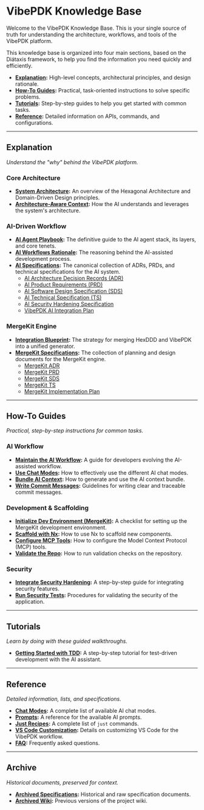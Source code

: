 # VibePDK Knowledge Base

Welcome to the VibePDK Knowledge Base. This is your single source of truth for understanding the architecture, workflows, and tools of the VibePDK platform.

This knowledge base is organized into four main sections, based on the Diátaxis framework, to help you find the information you need quickly and efficiently.

-   **[Explanation](#explanation):** High-level concepts, architectural principles, and design rationale.
-   **[How-To Guides](#how-to-guides):** Practical, task-oriented instructions to solve specific problems.
-   **[Tutorials](#tutorials):** Step-by-step guides to help you get started with common tasks.
-   **[Reference](#reference):** Detailed information on APIs, commands, and configurations.

---

## Explanation

_Understand the "why" behind the VibePDK platform._

### Core Architecture

-   **[System Architecture](./explanation/system-architecture.md):** An overview of the Hexagonal Architecture and Domain-Driven Design principles.
-   **[Architecture-Aware Context](./explanation/architecture-aware-context.md):** How the AI understands and leverages the system's architecture.

### AI-Driven Workflow

-   **[AI Agent Playbook](./explanation/ai-agent-playbook.md):** The definitive guide to the AI agent stack, its layers, and core tenets.
-   **[AI Workflows Rationale](./explanation/ai-workflows-rationale.md):** The reasoning behind the AI-assisted development process.
-   **[AI Specifications](./explanation/ai-specifications/):** The canonical collection of ADRs, PRDs, and technical specifications for the AI system.
    -   [AI Architecture Decision Records (ADR)](./explanation/ai-specifications/AI_ADR.md)
    -   [AI Product Requirements (PRD)](./explanation/ai-specifications/AI_PRD.md)
    -   [AI Software Design Specification (SDS)](./explanation/ai-specifications/AI_SDS.md)
    -   [AI Technical Specification (TS)](./explanation/ai-specifications/AI_TS.md)
    -   [AI Security Hardening Specification](./explanation/ai-specifications/AI_SECURITY_HARDENING.md)
    -   [VibePDK AI Integration Plan](./explanation/ai-specifications/vibepdk-ai-integration-plan.md)

### MergeKit Engine

-   **[Integration Blueprint](./explanation/mergekit/integration-blueprint.md):** The strategy for merging HexDDD and VibePDK into a unified generator.
-   **[MergeKit Specifications](./explanation/mergekit/):** The collection of planning and design documents for the MergeKit engine.
    -   [MergeKit ADR](./explanation/mergekit/ADR.md)
    -   [MergeKit PRD](./explanation/mergekit/PRD.md)
    -   [MergeKit SDS](./explanation/mergekit/SDS.md)
    -   [MergeKit TS](./explanation/mergekit/TS.md)
    -   [MergeKit Implementation Plan](./explanation/mergekit/IMPLEMENTATION-PLAN.md)

---

## How-To Guides

_Practical, step-by-step instructions for common tasks._

### AI Workflow

-   **[Maintain the AI Workflow](./how-to/maintain-ai-workflow.md):** A guide for developers evolving the AI-assisted workflow.
-   **[Use Chat Modes](./how-to/use-chat-modes.md):** How to effectively use the different AI chat modes.
-   **[Bundle AI Context](./how-to/bundle-context.md):** How to generate and use the AI context bundle.
-   **[Write Commit Messages](./how-to/write-commit-messages.md):** Guidelines for writing clear and traceable commit messages.

### Development & Scaffolding

-   **[Initialize Dev Environment (MergeKit)](./how-to/mergekit/initialize-dev-environment.md):** A checklist for setting up the MergeKit development environment.
-   **[Scaffold with Nx](./how-to/scaffold-with-nx.md):** How to use Nx to scaffold new components.
-   **[Configure MCP Tools](./how-to/configure-mcp.md):** How to configure the Model Context Protocol (MCP) tools.
-   **[Validate the Repo](./how-to/validate-repo.md):** How to run validation checks on the repository.

### Security

-   **[Integrate Security Hardening](./how-to/security/integrate-security-hardening.md):** A step-by-step guide for integrating security features.
-   **[Run Security Tests](./how-to/security/run-security-tests.md):** Procedures for validating the security of the application.

---

## Tutorials

_Learn by doing with these guided walkthroughs._

-   **[Getting Started with TDD](./tutorials/getting-started-tdd.md):** A step-by-step tutorial for test-driven development with the AI assistant.

---

## Reference

_Detailed information, lists, and specifications._

-   **[Chat Modes](./reference/chat-modes.md):** A complete list of available AI chat modes.
-   **[Prompts](./reference/prompts.md):** A reference for the available AI prompts.
-   **[Just Recipes](./reference/just-recipes.md):** A complete list of `just` commands.
-   **[VS Code Customization](./reference/vscode-customization.md):** Details on customizing VS Code for the VibePDK workflow.
-   **[FAQ](./reference/faq.md):** Frequently asked questions.

---

## Archive

_Historical documents, preserved for context._

-   **[Archived Specifications](./archive/specs/):** Historical and raw specification documents.
-   **[Archived Wiki](./archive/wiki/):** Previous versions of the project wiki.
